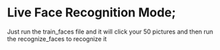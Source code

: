 # Live Face Recognition Mode;

Just run the train_faces file and it will click your 50 pictures and then run the recognize_faces to recognize it
